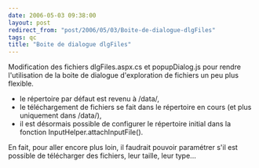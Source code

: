 ```yaml
---
date: 2006-05-03 09:38:00
layout: post
redirect_from: "post/2006/05/03/Boite-de-dialogue-dlgFiles"
tags: qc
title: "Boite de dialogue dlgFiles"
---
```


Modification des fichiers dlgFiles.aspx.cs et popupDialog.js pour rendre
l'utilisation de la boite de dialogue d'exploration de fichiers un peu plus
flexible.

* le répertoire par défaut est revenu à /data/,
* le téléchargement de fichiers se fait dans le répertoire en cours (et plus
uniquement dans /data/),
* il est désormais possible de configurer le répertoire initial dans la
fonction InputHelper.attachInputFile().

En fait, pour aller encore plus loin, il faudrait pouvoir paramétrer s'il
est possible de télécharger des fichiers, leur taille, leur type...
